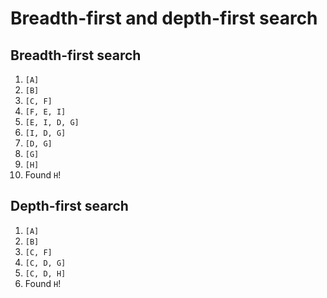 # Breadth-first and depth-first search

## Breadth-first search

1. `[A]`
1. `[B]`
1. `[C, F]`
1. `[F, E, I]`
1. `[E, I, D, G]`
1. `[I, D, G]`
1. `[D, G]`
1. `[G]`
1. `[H]`
1. Found `H`!

## Depth-first search

1. `[A]`
1. `[B]`
1. `[C, F]`
1. `[C, D, G]`
1. `[C, D, H]`
1. Found `H`!
